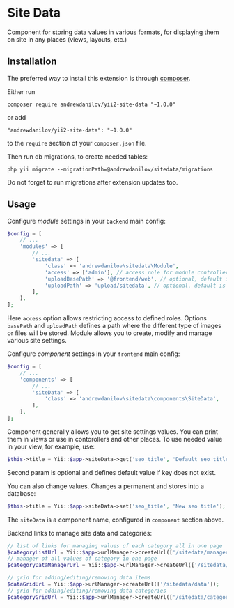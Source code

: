 Site Data
===================
Component for storing data values in various formats, for displaying them on site in any places (views, layouts, etc.)

Installation
------------

The preferred way to install this extension is through [composer](http://getcomposer.org/download/).

Either run

```
composer require andrewdanilov/yii2-site-data "~1.0.0"
```

or add

```
"andrewdanilov/yii2-site-data": "~1.0.0"
```

to the `require` section of your `composer.json` file.


Then run db migrations, to create needed tables:

```
php yii migrate --migrationPath=@andrewdanilov/sitedata/migrations
```

Do not forget to run migrations after extension updates too.


Usage
-----

Configure _module_ settings in your `backend` main config:

```php
$config = [
	// ...
	'modules' => [
		// ...
		'sitedata' => [
			'class' => 'andrewdanilov\sitedata\Module',
			'access' => ['admin'], // access role for module controllers, optional, default is ['@']
			'uploadBasePath' => '@frontend/web', // optional, default is '@frontend/web'
			'uploadPath' => 'upload/sitedata', // optional, default is 'upload/sitedata'
		],
	],
];
```

Here `access` option allows restricting access to defined roles. Options `basePath` and `uploadPath` defines a path where the different type of images or files will be stored.
Module allows you to create, modify and manage various site settings.

Configure _component_ settings in your `frontend` main config:

```php
$config = [
	// ...
	'components' => [
		// ...
		'siteData' => [
			'class' => 'andrewdanilov\sitedata\components\SiteData',
		],
	],
];
```

Component generally allows you to get site settings values. You can print them in views or use in contorollers and other places.
To use needed value in your view, for example, use:

```php
$this->title = Yii::$app->siteData->get('seo_title', 'Default seo title');
```

Second param is optional and defines default value if key does not exist.

You can also change values. Changes a permanent and stores into a database:

```php
$this->title = Yii::$app->siteData->set('seo_title', 'New seo title');
```

The `siteData` is a component name, configured in `component` section above.

Backend links to manage site data and categories:

```php
// list of links for managing values of each category all in one page
$categoryListUrl = Yii::$app->urlManager->createUrl(['/sitedata/manager']);
// manager of all values of category in one page
$categoryDataManagerUrl = Yii::$app->urlManager->createUrl(['/sitedata/manager/edit', 'category_id' => 123]);

// grid for adding/editing/removing data items
$dataGridUrl = Yii::$app->urlManager->createUrl(['/sitedata/data']);
// grid for adding/editing/removing data categories
$categoryGridUrl = Yii::$app->urlManager->createUrl(['/sitedata/category']);
```